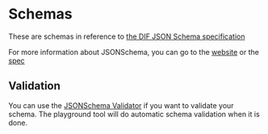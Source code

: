 # Schemas

These are schemas in reference to [the DIF JSON Schema specification](https://identity.foundation/wallet-rendering/#json-schemas)

For more information about JSONSchema, you can go to the
[website](https://json-schema.org/) or the [spec](https://datatracker.ietf.org/doc/html/draft-handrews-json-schema-02)

## Validation

You can use the [JSONSchema Validator](https://www.jsonschemavalidator.net/) if
you want to validate your schema. The playground tool will do automatic schema
validation when it is done.
